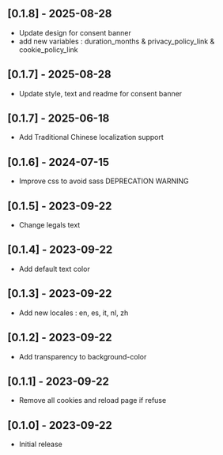 ## [0.1.8] - 2025-08-28
- Update design for consent banner
- add new variables : duration_months & privacy_policy_link & cookie_policy_link

## [0.1.7] - 2025-08-28
- Update style, text and readme for consent banner

## [0.1.7] - 2025-06-18
- Add Traditional Chinese localization support

## [0.1.6] - 2024-07-15
- Improve css to avoid sass DEPRECATION WARNING

## [0.1.5] - 2023-09-22
- Change legals text

## [0.1.4] - 2023-09-22
- Add default text color

## [0.1.3] - 2023-09-22
- Add new locales : en, es, it, nl, zh

## [0.1.2] - 2023-09-22
- Add transparency to background-color

## [0.1.1] - 2023-09-22
- Remove all cookies and reload page if refuse

## [0.1.0] - 2023-09-22
- Initial release

